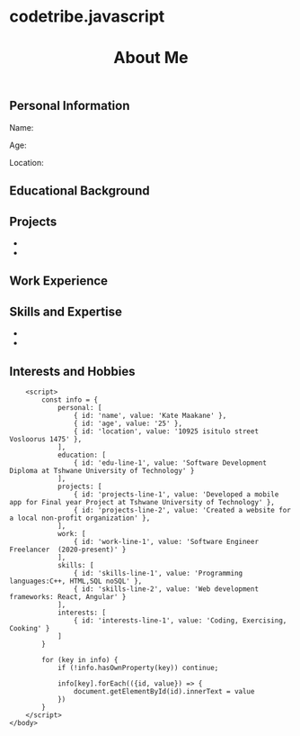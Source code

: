 # codetribe.javascript
<!DOCTYPE html>
<html>
    <head>
        <title>My Webpage</title>
    </head>
    <body>
        <header>
            <h1>About Me</h1>
        </header>
        <main>
            <section>
                <h2>Personal Information</h2>
                <p>Name: <span id="name"></span></p>
                <p>Age: <span id="age"></span></p>
                <p>Location: <span id="location"></span></p>
            </section>
            <section>
                <h2>Educational Background</h2>
                <p id="edu-line-1"></p>
            </section>
            <section>
                <h2>Projects</h2>
                <ul>
                    <li id="projects-line-1"></li>
                    <li id="projects-line-2"></li>
                </ul>
            </section>
            <section>
                <h2>Work Experience</h2>
                <p id="work-line-1"></p>
            </section>
            <section>
                <h2>Skills and Expertise</h2>
                <ul>
                    <li id="skills-line-1"></li>
                    <li id="skills-line-2"></li>
                </ul>
            </section>
            <section>
                <h2>Interests and Hobbies</h2>
                <p id="interests-line-1"></p>
            </section>
        </main>

        <script>
            const info = {
                personal: [
                    { id: 'name', value: 'Kate Maakane' },
                    { id: 'age', value: '25' },
                    { id: 'location', value: '10925 isitulo street Vosloorus 1475' },
                ],
                education: [
                    { id: 'edu-line-1', value: 'Software Development Diploma at Tshwane University of Technology' }
                ],
                projects: [
                    { id: 'projects-line-1', value: 'Developed a mobile app for Final year Project at Tshwane University of Technology' },
                    { id: 'projects-line-2', value: 'Created a website for a local non-profit organization' },
                ],
                work: [
                    { id: 'work-line-1', value: 'Software Engineer Freelancer  (2020-present)' }
                ],
                skills: [
                    { id: 'skills-line-1', value: 'Programming languages:C++, HTML,SQL noSQL' },
                    { id: 'skills-line-2', value: 'Web development frameworks: React, Angular' }
                ],
                interests: [
                    { id: 'interests-line-1', value: 'Coding, Exercising, Cooking' }
                ]
            }

            for (key in info) {
                if (!info.hasOwnProperty(key)) continue;

                info[key].forEach(({id, value}) => {
                    document.getElementById(id).innerText = value
                })
            }
        </script>
    </body>
</html>
